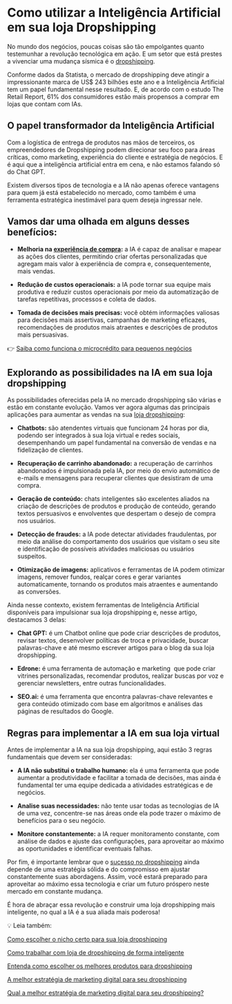 # Como utilizar a Inteligência Artificial em sua loja Dropshipping

No mundo dos negócios, poucas coisas são tão empolgantes quanto testemunhar a revolução tecnológica em ação. E um setor que está prestes a vivenciar uma mudança sísmica é o [dropshipping](https://meubolso.mercadopago.com.br/dropshipping-como-descrever-bem-seu-produto).

Conforme dados da Statista, o mercado de dropshipping deve atingir a impressionante marca de US$ 243 bilhões este ano e a Inteligência Artificial tem um papel fundamental nesse resultado. E, de acordo com o estudo The Retail Report, 61% dos consumidores estão mais propensos a comprar em lojas que contam com IAs.

## O papel transformador da Inteligência Artificial

Com a logística de entrega de produtos nas mãos de terceiros, os empreendedores de Dropshipping podem direcionar seu foco para áreas críticas, como marketing, experiência do cliente e estratégia de negócios. E é aqui que a inteligência artificial entra em cena, e não estamos falando só do Chat GPT.

Existem diversos tipos de tecnologia e a IA não apenas oferece vantagens para quem já está estabelecido no mercado, como também é uma ferramenta estratégica inestimável para quem deseja ingressar nele.

## Vamos dar uma olhada em alguns desses benefícios:

- **Melhoria na [experiência de compra](https://meubolso.mercadopago.com.br/experiencia-de-compra-como-ela-aumenta-a-taxa-de-aprovacao-em-dropshipping):** a IA é capaz de analisar e mapear as ações dos clientes, permitindo criar ofertas personalizadas que agregam mais valor à experiência de compra e, consequentemente, mais vendas. 

- **Redução de custos operacionais:** a IA pode tornar sua equipe mais produtiva e reduzir custos operacionais por meio da automatização de tarefas repetitivas, processos e coleta de dados.

- **Tomada de decisões mais precisas:** você obtém informações valiosas para decisões mais assertivas, campanhas de marketing eficazes, recomendações de produtos mais atraentes e descrições de produtos mais persuasivas.

👉 [Saiba como funciona o microcrédito para pequenos negócios](https://meubolso.mercadopago.com.br/microcredito-gestao-financeira-seu-negocio)

## Explorando as possibilidades na IA em sua loja dropshipping

As possibilidades oferecidas pela IA no mercado dropshipping são várias e estão em constante evolução. Vamos ver agora algumas das principais aplicações para aumentar as vendas na sua [loja dropshipping](https://meubolso.mercadopago.com.br/dropshipping-como-criar-uma-marca-forte-para-uma-loja-digital):

- **Chatbots:** são atendentes virtuais que funcionam 24 horas por dia, podendo ser integrados à sua loja virtual e redes sociais, desempenhando um papel fundamental na conversão de vendas e na fidelização de clientes.

- **Recuperação de carrinho abandonado:** a recuperação de carrinhos abandonados é impulsionada pela IA, por meio do envio automático de e-mails e mensagens para recuperar clientes que desistiram de uma compra.

- **Geração de conteúdo:** chats inteligentes são excelentes aliados na criação de descrições de produtos e produção de conteúdo, gerando textos persuasivos e envolventes que despertam o desejo de compra nos usuários.

- **Detecção de fraudes:** a IA pode detectar atividades fraudulentas, por meio da análise do comportamento dos usuários que visitam o seu site e identificação de possíveis atividades maliciosas ou usuários suspeitos.

- **Otimização de imagens:** aplicativos e ferramentas de IA podem otimizar imagens, remover fundos, realçar cores e gerar variantes automaticamente, tornando os produtos mais atraentes e aumentando as conversões.

Ainda nesse contexto, existem ferramentas de Inteligência Artificial disponíveis para impulsionar sua loja dropshipping e, nesse artigo, destacamos 3 delas:

- **Chat GPT:** é um Chatbot online que pode criar descrições de produtos, revisar textos, desenvolver políticas de troca e privacidade, buscar palavras-chave e até mesmo escrever artigos para o blog da sua loja dropshipping.

- **Edrone:** é uma ferramenta de automação e marketing  que pode criar vitrines personalizadas, recomendar produtos, realizar buscas por voz e gerenciar newsletters, entre outras funcionalidades.

- **SEO.ai:** é uma ferramenta que encontra palavras-chave relevantes e gera conteúdo otimizado com base em algoritmos e análises das páginas de resultados do Google.

## Regras para implementar a IA em sua loja virtual

Antes de implementar a IA na sua loja dropshipping, aqui estão 3 regras fundamentais que devem ser consideradas:

- **A IA não substitui o trabalho humano:** ela é uma ferramenta que pode aumentar a produtividade e facilitar a tomada de decisões, mas ainda é fundamental ter uma equipe dedicada a atividades estratégicas e de negócios.

- **Analise suas necessidades:** não tente usar todas as tecnologias de IA de uma vez, concentre-se nas áreas onde ela pode trazer o máximo de benefícios para o seu negócio.

- **Monitore constantemente:** a IA requer monitoramento constante, com análise de dados e ajuste das configurações, para aproveitar ao máximo as oportunidades e identificar eventuais falhas.

Por fim, é importante lembrar que o [sucesso no dropshipping](https://meubolso.mercadopago.com.br/como-trabalhar-com-loja-de-dropshipping-de-forma-inteligente) ainda depende de uma estratégia sólida e do compromisso em ajustar constantemente suas abordagens. Assim, você estará preparado para aproveitar ao máximo essa tecnologia e criar um futuro próspero neste mercado em constante mudança.

É hora de abraçar essa revolução e construir uma loja dropshipping mais inteligente, no qual a IA é a sua aliada mais poderosa!

💡 Leia também:

[Como escolher o nicho certo para sua loja dropshipping](https://meubolso.mercadopago.com.br/como-escolher-o-nicho-certo-para-sua-loja-dropshipping)

[Como trabalhar com loja de dropshipping de forma inteligente](https://meubolso.mercadopago.com.br/como-trabalhar-com-loja-de-dropshipping-de-forma-inteligente)

[Entenda como escolher os melhores produtos para dropshipping](https://meubolso.mercadopago.com.br/entenda-como-escolher-os-melhores-produtos-para-dropshipping)

[A melhor estratégia de marketing digital para seu dropshipping](https://meubolso.mercadopago.com.br/a-melhor-estrategia-de-marketing-digital-para-seu-dropshipping)

[Qual a melhor estratégia de marketing digital para seu dropshipping?](https://meubolso.mercadopago.com.br/qual-a-melhor-plataforma-para-vender-online)